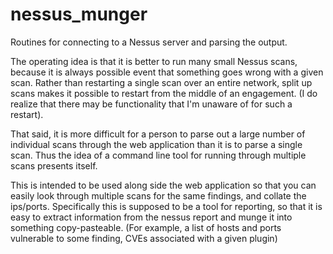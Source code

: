 # nessus_munger
Routines for connecting to a Nessus server and parsing the output. 

The operating idea is that it is better to run many small Nessus
scans, because it is always possible event that something goes wrong
with a given scan. Rather than restarting a single scan over an entire
network, split up scans makes it possible to restart from the middle
of an engagement. (I do realize that there may be functionality that
I'm unaware of for such a restart).

That said, it is more difficult for a person to parse out a large
number of individual scans through the web application than it is to
parse a single scan. Thus the idea of a command line tool for running
through multiple scans presents itself. 

This is intended to be used along side the web application so that you
can easily look through multiple scans for the same findings, and
collate the ips/ports. Specifically this is supposed to be a tool for
reporting, so that it is easy to extract information from the nessus
report and munge it into something copy-pasteable. (For example, a
list of hosts and ports vulnerable to some finding, CVEs associated
with a given plugin)





